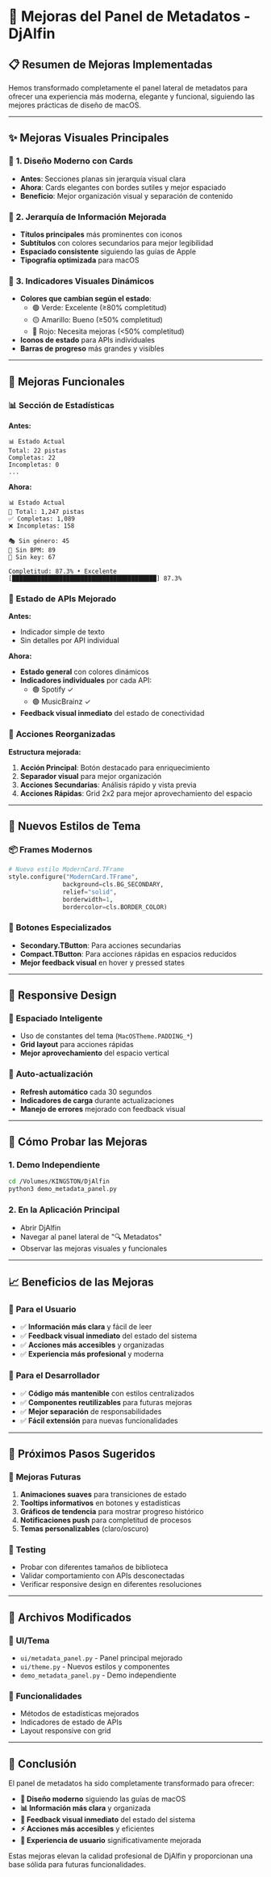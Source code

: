 # 🎵 Mejoras del Panel de Metadatos - DjAlfin

## 📋 Resumen de Mejoras Implementadas

Hemos transformado completamente el panel lateral de metadatos para ofrecer una experiencia más moderna, elegante y funcional, siguiendo las mejores prácticas de diseño de macOS.

---

## ✨ **Mejoras Visuales Principales**

### 🎨 **1. Diseño Moderno con Cards**
- **Antes**: Secciones planas sin jerarquía visual clara
- **Ahora**: Cards elegantes con bordes sutiles y mejor espaciado
- **Beneficio**: Mejor organización visual y separación de contenido

### 🎯 **2. Jerarquía de Información Mejorada**
- **Títulos principales** más prominentes con iconos
- **Subtítulos** con colores secundarios para mejor legibilidad
- **Espaciado consistente** siguiendo las guías de Apple
- **Tipografía optimizada** para macOS

### 🌈 **3. Indicadores Visuales Dinámicos**
- **Colores que cambian según el estado**:
  - 🟢 Verde: Excelente (≥80% completitud)
  - 🟡 Amarillo: Bueno (≥50% completitud)
  - 🔴 Rojo: Necesita mejoras (<50% completitud)
- **Iconos de estado** para APIs individuales
- **Barras de progreso** más grandes y visibles

---

## 🔧 **Mejoras Funcionales**

### 📊 **Sección de Estadísticas**
**Antes:**
```
📊 Estado Actual
Total: 22 pistas
Completas: 22
Incompletas: 0
...
```

**Ahora:**
```
📊 Estado Actual
📀 Total: 1,247 pistas
✅ Completas: 1,089
❌ Incompletas: 158

🎭 Sin género: 45
🎵 Sin BPM: 89
🎹 Sin key: 67

Completitud: 87.3% • Excelente
[████████████████████████████████████████] 87.3%
```

### 🔗 **Estado de APIs Mejorado**
**Antes:**
- Indicador simple de texto
- Sin detalles por API individual

**Ahora:**
- **Estado general** con colores dinámicos
- **Indicadores individuales** por cada API:
  - 🟢 Spotify ✓
  - 🟢 MusicBrainz ✓
- **Feedback visual inmediato** del estado de conectividad

### 🚀 **Acciones Reorganizadas**
**Estructura mejorada:**
1. **Acción Principal**: Botón destacado para enriquecimiento
2. **Separador visual** para mejor organización
3. **Acciones Secundarias**: Análisis rápido y vista previa
4. **Acciones Rápidas**: Grid 2x2 para mejor aprovechamiento del espacio

---

## 🎨 **Nuevos Estilos de Tema**

### 📦 **Frames Modernos**
```python
# Nuevo estilo ModernCard.TFrame
style.configure("ModernCard.TFrame",
               background=cls.BG_SECONDARY,
               relief="solid",
               borderwidth=1,
               bordercolor=cls.BORDER_COLOR)
```

### 🔘 **Botones Especializados**
- **Secondary.TButton**: Para acciones secundarias
- **Compact.TButton**: Para acciones rápidas en espacios reducidos
- **Mejor feedback visual** en hover y pressed states

---

## 📱 **Responsive Design**

### 📏 **Espaciado Inteligente**
- Uso de constantes del tema (`MacOSTheme.PADDING_*`)
- **Grid layout** para acciones rápidas
- **Mejor aprovechamiento** del espacio vertical

### 🔄 **Auto-actualización**
- **Refresh automático** cada 30 segundos
- **Indicadores de carga** durante actualizaciones
- **Manejo de errores** mejorado con feedback visual

---

## 🚀 **Cómo Probar las Mejoras**

### 1. **Demo Independiente**
```bash
cd /Volumes/KINGSTON/DjAlfin
python3 demo_metadata_panel.py
```

### 2. **En la Aplicación Principal**
- Abrir DjAlfin
- Navegar al panel lateral de "🔍 Metadatos"
- Observar las mejoras visuales y funcionales

---

## 📈 **Beneficios de las Mejoras**

### 👤 **Para el Usuario**
- ✅ **Información más clara** y fácil de leer
- ✅ **Feedback visual inmediato** del estado del sistema
- ✅ **Acciones más accesibles** y organizadas
- ✅ **Experiencia más profesional** y moderna

### 🔧 **Para el Desarrollador**
- ✅ **Código más mantenible** con estilos centralizados
- ✅ **Componentes reutilizables** para futuras mejoras
- ✅ **Mejor separación** de responsabilidades
- ✅ **Fácil extensión** para nuevas funcionalidades

---

## 🎯 **Próximos Pasos Sugeridos**

### 🔮 **Mejoras Futuras**
1. **Animaciones suaves** para transiciones de estado
2. **Tooltips informativos** en botones y estadísticas
3. **Gráficos de tendencia** para mostrar progreso histórico
4. **Notificaciones push** para completitud de procesos
5. **Temas personalizables** (claro/oscuro)

### 🧪 **Testing**
- Probar con diferentes tamaños de biblioteca
- Validar comportamiento con APIs desconectadas
- Verificar responsive design en diferentes resoluciones

---

## 📝 **Archivos Modificados**

### 🎨 **UI/Tema**
- `ui/metadata_panel.py` - Panel principal mejorado
- `ui/theme.py` - Nuevos estilos y componentes
- `demo_metadata_panel.py` - Demo independiente

### 🔧 **Funcionalidades**
- Métodos de estadísticas mejorados
- Indicadores de estado de APIs
- Layout responsive con grid

---

## 🎉 **Conclusión**

El panel de metadatos ha sido completamente transformado para ofrecer:

- **🎨 Diseño moderno** siguiendo las guías de macOS
- **📊 Información más clara** y organizada
- **🔄 Feedback visual inmediato** del estado del sistema
- **⚡ Acciones más accesibles** y eficientes
- **🚀 Experiencia de usuario** significativamente mejorada

Estas mejoras elevan la calidad profesional de DjAlfin y proporcionan una base sólida para futuras funcionalidades.